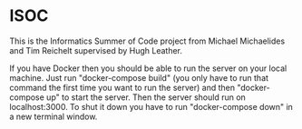 # ISOC

This is the Informatics Summer of Code project from Michael Michaelides and Tim Reichelt supervised by Hugh Leather.

If you have Docker then you should be able to run the server on your local machine. Just run "docker-compose build" (you only have to run that command the first time you want to run the server) and then "docker-compose up" to start the server. Then the server should run on localhost:3000. To shut it down you have to run "docker-compose down" in a new terminal window. 
